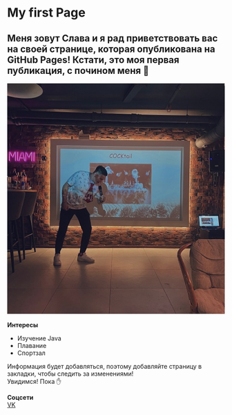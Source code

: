 # My first Page

## Меня зовут Слава и я рад приветствовать вас на своей странице, которая опубликована на GitHub Pages! Кстати, это моя первая публикация, c почином меня 🎊
![мое фото](123.jpg)

**Интересы**  
- Изучение Java
- Плавание
- Спортзал

Информация будет добавляться, поэтому добавляйте страницу в закладки, чтобы следить за изменениями!   
Увидимся! Пока ✋

**Соцсети**  
[VK](https://vk.com/slava__b)